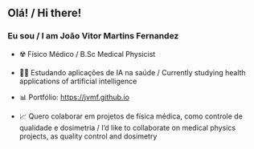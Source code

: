 ## Olá! /  Hi there! 
### Eu sou / I am João Vitor Martins Fernandez

- ☢️ Físico Médico / B.Sc Medical Physicist

- 👨‍💻 Estudando aplicações de IA na saúde / Currently studying health applications of artificial intelligence
      
- 📊 Portfólio: https://jvmf.github.io

- 📈 Quero colaborar em projetos de física médica, como controle de qualidade e dosimetria / I’d like to collaborate on medical physics projects, as quality control and dosimetry
